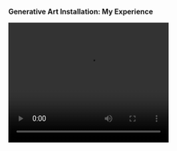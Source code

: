 <b>Generative Art Installation: My Experience</b>

<video width="320" height="240" controls autoplay>
  <source src="IMG_8490.MOV" type="video/mp4">
</video>
